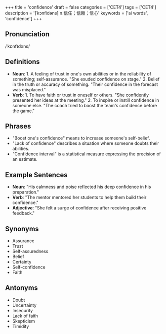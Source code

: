 +++
title = 'confidence'
draft = false
categories = ['CET4']
tags = ['CET4']
description = '[ˈkɔnfidəns] n.信任；信赖；信心'
keywords = ['ai words', 'confidence']
+++

## Pronunciation
/ˈkɒnfɪdəns/

## Definitions
- **Noun**: 1. A feeling of trust in one's own abilities or in the reliability of something; self-assurance. "She exuded confidence on stage." 2. Belief in the truth or accuracy of something. "Their confidence in the forecast was misplaced."
- **Verb**: 1. To have faith or trust in oneself or others. "She confidently presented her ideas at the meeting." 2. To inspire or instill confidence in someone else. "The coach tried to boost the team's confidence before the game."

## Phrases
- "Boost one's confidence" means to increase someone's self-belief.
- "Lack of confidence" describes a situation where someone doubts their abilities.
- "Confidence interval" is a statistical measure expressing the precision of an estimate.

## Example Sentences
- **Noun**: "His calmness and poise reflected his deep confidence in his preparation."
- **Verb**: "The mentor mentored her students to help them build their confidence."
- **Adjective**: "She felt a surge of confidence after receiving positive feedback."

## Synonyms
- Assurance
- Trust
- Self-assuredness
- Belief
- Certainty
- Self-confidence
- Faith

## Antonyms
- Doubt
- Uncertainty
- Insecurity
- Lack of faith
- Skepticism
- Timidity
